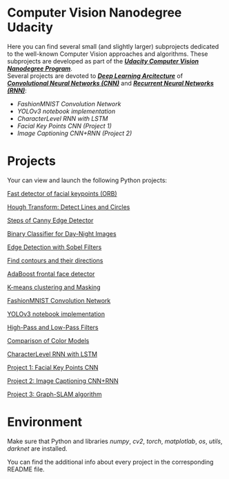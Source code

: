 # Computer Vision Nanodegree Udacity

Here you can find several small (and slightly larger) subprojects dedicated to the well-known 
Computer Vision approaches and algorithms. These subprojects are developed as part of the 
[**_Udacity Computer Vision Nanodegree Program_**](https://www.udacity.com/course/computer-vision-nanodegree--nd891).  
Several projects are devoted to [**_Deep Learning Arcitecture_**](https://en.wikipedia.org/wiki/Deep_learning) of [**_Convolutional Neural Networks (CNN)_**](https://en.wikipedia.org/wiki/Convolutional_neural_network) and [**_Recurrent Neural Networks (RNN)_**](https://en.wikipedia.org/wiki/Recurrent_neural_network):

* _FashionMNIST Convolution Network_
* _YOLOv3 notebook implementation_
* _CharacterLevel RNN with LSTM_
* _Facial Key Points CNN (Project 1)_
* _Image Captioning CNN+RNN (Project 2)_

  
# Projects 
  Your can view and launch the following Python projects:
  
[Fast detector of facial keypoints (ORB)](https://github.com/Rafael1s/Computer-Vision-Udacity/tree/master/Agorithm-ORB)

[Hough Transform: Detect Lines and Circles](https://github.com/Rafael1s/Computer-Vision-Udacity/tree/master/Algorithm-HoughTransform) 

[Steps of Canny Edge Detector](https://github.com/Rafael1s/Computer-Vision-Udacity/tree/master/Canny-Edge-Detector)

[Binary Classifier for Day-Night Images](https://github.com/Rafael1s/Computer-Vision-Udacity/tree/master/Day-Night-Classifier)

[Edge Detection with Sobel Filters](https://github.com/Rafael1s/Computer-Vision-Udacity/tree/master/Sobel-Edge-Detector)

[Find contours and their directions](https://github.com/Rafael1s/Computer-Vision-Udacity/tree/master/Find-Contours)

[AdaBoost frontal face detector](https://github.com/Rafael1s/Computer-Vision-Udacity/tree/master/Haar-Cascades)

[K-means clustering and Masking](https://github.com/Rafael1s/Computer-Vision-Udacity/tree/master/K-Means-Clustering)

[FashionMNIST Convolution Network](https://github.com/Rafael1s/Computer-Vision-Udacity/tree/master/FashionMNIST-CNN)

[YOLOv3 notebook implementation](https://github.com/Rafael1s/Computer-Vision-Udacity/tree/master/YOLOv3_implementation)

[High-Pass and Low-Pass Filters](https://github.com/Rafael1s/Computer-Vision-Udacity/tree/master/HighPass_LowPass_Filters)

[Comparison of Color Models](https://github.com/Rafael1s/Computer-Vision-Udacity/tree/master/Comparison-Color-Models)

[CharacterLevel RNN with LSTM](https://github.com/Rafael1s/Computer-Vision-Udacity/tree/master/Character-Level-RNN_LSTM)

[Project 1:  Facial Key Points CNN](https://github.com/Rafael1s/Computer-Vision-Udacity/tree/master/Project-1_FacialKeyPoints)

[Project 2: Image Captioning CNN+RNN](https://github.com/Rafael1s/Computer-Vision-Udacity/tree/master/Project-2_ImageCaptoining)

[Project 3: Graph-SLAM algorithm](https://github.com/Rafael1s/Computer-Vision-Udacity/tree/master/Project-3_LandmarkDetection_Traking(SLAM))

# Environment

Make sure that Python and libraries *numpy*, *cv2*, *torch*, *matplotlab*, *os*, *utils*, *darknet*   are installed.

You can find the additional info about every project in the corresponding README file. 
